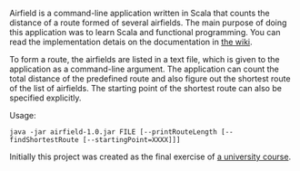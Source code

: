 Airfield is a command-line application written in Scala that counts the distance of a route formed of several airfields. The main purpose of doing this application was to learn Scala and functional programming. You can read the implementation detais on the documentation in [the wiki](http://code.google.com/p/airfield/w/list).

To form a route, the airfields are listed in a text file, which is given to the application as a command-line argument. The application can count the total distance of the predefined
route and also figure out the shortest route of the list of airfields. The starting point of the shortest route can also be specified explicitly.

Usage:
```
java -jar airfield-1.0.jar FILE [--printRouteLength [--findShortestRoute [--startingPoint=XXXX]]]
```

Initially this project was created as the final exercise of [a university course](http://www.cs.helsinki.fi/u/pohjalai/ke08/scala/).